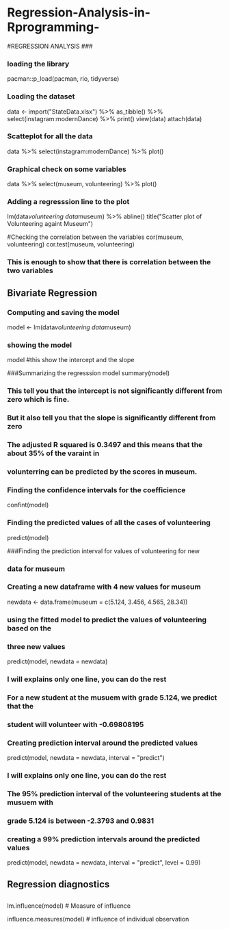 # Regression-Analysis-in-Rprogramming-
#REGRESSION ANALYSIS ###
### loading the library
pacman::p_load(pacman, rio, tidyverse)

### Loading the dataset 

data <- import("StateData.xlsx") %>% as_tibble() %>%
        select(instagram:modernDance) %>% print()
view(data)
attach(data)
### Scatteplot for all the data 
data %>% select(instagram:modernDance) %>% plot() 

### Graphical check on some variables 
data %>% select(museum, volunteering) %>% plot()

### Adding a regresssion line to the plot 
lm(data$volunteering~data$museum) %>% abline()
title("Scatter plot of Volunteering againt Museum")

#Checking the correlation between the variables 
cor(museum, volunteering)
cor.test(museum, volunteering)
### This is enough to show that there is correlation between the two variables

## Bivariate Regression 
### Computing and saving the model
model <- lm(data$volunteering~data$museum)
### showing the model 
model #this show the intercept and the slope 

###Summarizing the regresssion model
summary(model)
### This tell you that the intercept is not significantly different from zero which is fine. 
### But it also tell you that the slope is significantly different from zero
### The adjusted R squared is 0.3497 and this means that the about 35% of the varaint in
### volunterring can be predicted by the scores in museum. 

### Finding the confidence intervals for the coefficience 
confint(model)

### Finding the predicted values of all the cases  of volunteering 
predict(model)

###Finding the prediction interval for values of volunteering for new 
### data for museum 

### Creating a new dataframe with 4 new values for museum 
newdata <- data.frame(museum = c(5.124, 3.456, 4.565, 28.34))

### using the fitted model to predict the values of volunteering based on the
### three new values 

predict(model, newdata = newdata)
### I will explains only one line, you can do the rest
### For a new student at the musuem with grade 5.124, we predict that the 
### student will volunteer with -0.69808195

### Creating prediction interval around the predicted values 
predict(model, newdata = newdata, interval = "predict")

### I will explains only one line, you can do the rest 
### The 95% prediction interval of the volunteering students at the musuem with
### grade 5.124 is between -2.3793 and 0.9831 

### creating a 99% prediction intervals around the predicted values
predict(model, newdata = newdata, interval = "predict", level = 0.99)

##  Regression diagnostics 
##
lm.influence(model) # Measure of influence 

influence.measures(model) # influence of individual observation 








